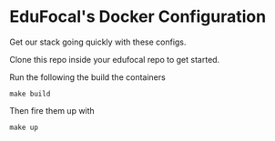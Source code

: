 # EduFocal's Docker Configuration

Get our stack going quickly with these configs.

Clone this repo inside your edufocal repo to get started.

Run the following the build the containers
```
make build
```

Then fire them up with
```
make up
```

